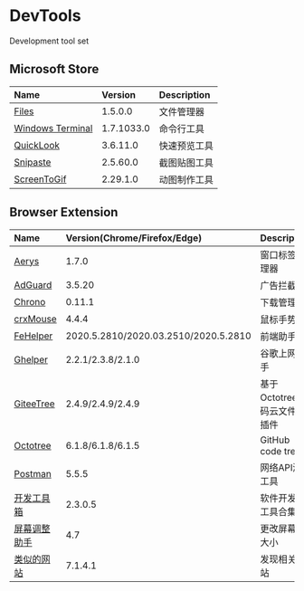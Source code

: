 # DevTools

Development tool set

## Microsoft Store

| Name                                                                       | Version    | Description  |
| :------------------------------------------------------------------------- | :--------- | :----------- |
| [Files](https://www.microsoft.com/store/productId/9NGHP3DX8HDX)            | 1.5.0.0    | 文件管理器   |
| [Windows Terminal](https://www.microsoft.com/store/productId/9N0DX20HK701) | 1.7.1033.0 | 命令行工具   |
| [QuickLook](https://www.microsoft.com/store/productId/9NV4BS3L1H4S)        | 3.6.11.0   | 快速预览工具 |
| [Snipaste](https://www.microsoft.com/store/productId/9P1WXPKB68KX)         | 2.5.60.0   | 截图贴图工具 |
| [ScreenToGif](https://www.microsoft.com/store/productId/9N3SQK8PDS8G)      | 2.29.1.0   | 动图制作工具 |

## Browser Extension

| Name                                                                         | Version(Chrome/Firefox/Edge)         | Description                  |
| :--------------------------------------------------------------------------- | :----------------------------------- | :--------------------------- |
| [Aerys](http://#/)                                                           | 1.7.0                                | 窗口标签管理器               |
| [AdGuard](https://adguard.com/zh_cn/adguard-browser-extension/overview.html) | 3.5.20                               | 广告拦截器                   |
| [Chrono](https://www.chronodownloader.net/)                                  | 0.11.1                               | 下载管理器                   |
| [crxMouse](https://crxmouse.com/zh-hans/)                                    | 4.4.4                                | 鼠标手势                     |
| [FeHelper](https://www.baidufe.com/fehelper)                                 | 2020.5.2810/2020.03.2510/2020.5.2810 | 前端助手                     |
| [Ghelper](http://googlehelper.net)                                           | 2.2.1/2.3.8/2.1.0                    | 谷歌上网助手                 |
| [GiteeTree](https://gitee.com/oschina/GitCodeTree)                           | 2.4.9/2.4.9/2.4.9                    | 基于Octotree的码云文件树插件 |
| [Octotree](https://www.octotree.io/)                                         | 6.1.8/6.1.8/6.1.5                    | GitHub code tree             |
| [Postman](https://www.postman.com/downloads/)                                | 5.5.5                                | 网络API测试工具              |
| [开发工具箱](https://www.box3.cn/)                                           | 2.3.0.5                              | 软件开发小工具合集           |
| [屏幕调整助手](http://#/)                                                    | 4.7                                  | 更改屏幕的大小               |
| [类似的网站](https://www.similarsites.com/)                                  | 7.1.4.1                              | 发现相关网站                 |
